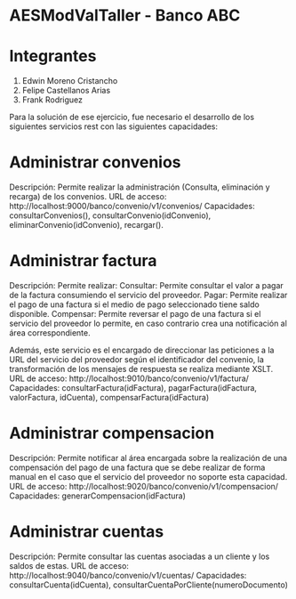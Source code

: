 # AESModValTaller - Banco ABC

# Integrantes
1. Edwin Moreno Cristancho
2. Felipe Castellanos Arias
3. Frank Rodriguez


Para la solución de ese ejercicio, fue necesario el desarrollo de los siguientes servicios rest con las siguientes capacidades:

# Administrar convenios
Descripción: Permite realizar la administración (Consulta, eliminación y recarga) de los convenios.
URL de acceso: http://localhost:9000/banco/convenio/v1/convenios/ 
Capacidades: consultarConvenios(), consultarConvenio(idConvenio), eliminarConvenio(idConvenio), recargar().

# Administrar factura
Descripción: Permite realizar:
   Consultar: Permite consultar el valor a pagar de la factura consumiendo el servicio del proveedor.
   Pagar: Permite realizar el pago de una factura si el medio de pago seleccionado tiene saldo disponible.
   Compensar: Permite reversar el pago de una factura si el servicio del proveedor lo permite, en caso contrario crea una notificación al área correspondiente.
   
Además, este servicio es el encargado de direccionar las peticiones a la URL del servicio del proveedor según el identificador del convenio, la transformación de los mensajes de respuesta se realiza mediante XSLT.
URL de acceso: http://localhost:9010/banco/convenio/v1/factura/ 
Capacidades: consultarFactura(idFactura), pagarFactura(idFactura, valorFactura, idCuenta), compensarFactura(idFactura)

# Administrar compensacion
Descripción: Permite notificar al área encargada sobre la realización de una compensación del pago de una factura que se debe realizar de forma manual en el caso que el servicio del proveedor no soporte esta capacidad.
URL de acceso: http://localhost:9020/banco/convenio/v1/compensacion/ 
Capacidades: generarCompensacion(idFactura)

# Administrar cuentas
Descripción: Permite consultar las cuentas asociadas a un cliente y los saldos de estas.
URL de acceso: http://localhost:9040/banco/convenio/v1/cuentas/
Capacidades: consultarCuenta(idCuenta), consultarCuentaPorCliente(numeroDocumento)
